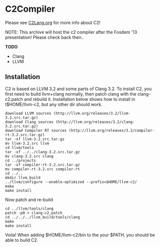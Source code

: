 # C2Compiler

Please see [C2Lang.org](http://c2lang.org) for more info about C2!

NOTE:
This archive will host the c2 compiler after the Fosdem '13 presentation!
Please check back then..

**TODO**
* Clang
* LLVM

## Installation
C2 is based on LLVM 3.2 and some parts of Clang 3.2.
To install C2, you first need to build llvm+clang normally, then
patch clang with the clang-c2.patch and rebuild it.
Installation below shows how to install in t$HOME/llvm-c2, but any
other dir should work.
```
download LLVM sources (http://llvm.org/releases/3.2/llvm-3.2.src.tar.gz)
download Clang sources (http://llvm.org/releases/3.2/clang-3.2.src.tar.gz)
download Compiler RT sources (http://llvm.org/releases/3.2/compiler-rt-3.2.src.tar.gz)
tar -xf llvm-3.2.src.tar.gz
mv llvm-3.2.src llvm
cd llvm/tools
tar -xf ../../clang-3.2.src.tar.gz
mv clang-3.2.src clang
cd ../projects
tar -xf compiler-rt-3.2.src.tar.gz
mv compiler-rt-3.2.src compiler-rt
cd ../..
mkdir llvm_build
../llvm/configure --enable-optimized --prefix=$HOME/llvm-c2/
make
make install
```
Now patch and re-build
```
cd ../llvm/tools/clang
patch -p0 < clang-c2.patch
cd ../../../llvm_build/tools/clang
make
make install
```
Voila! When adding $HOME/llvm-c2/bin to the your $PATH, you should be able
to build C2.


